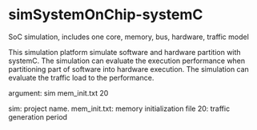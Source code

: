 # simSystemOnChip-systemC
SoC simulation, includes one core, memory, bus, hardware, traffic model

This simulation platform simulate software and hardware partition with systemC.
The simulation can evaluate the execution performance when partitioning part of software into hardware execution.
The simulation can evaluate the traffic load to the performance.

argument: sim mem_init.txt 20

sim: project name.
mem_init.txt: memory initialization file
20: traffic generation period
